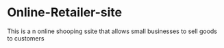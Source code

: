# Online-Retailer-site
This is a n online shooping ssite that allows small businesses to sell goods to customers
